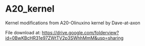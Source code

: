 A20_kernel
==========

Kernel modifications from A20-Olinuxino kernel by Dave-at-axon

File download at: https://drive.google.com/folderview?id=0BwKBcHR31e97ZWtTV2p3SWhhMmM&usp=sharing
